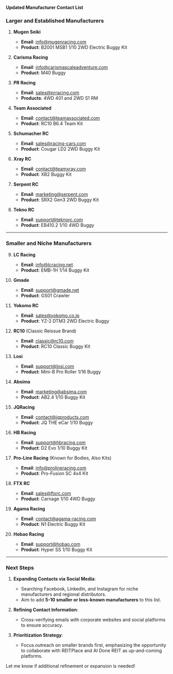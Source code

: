 **Updated Manufacturer Contact List**

### **Larger and Established Manufacturers**

1. **Mugen Seiki**  
   - **Email**: info@mugenracing.com  
   - **Product**: B2001 MSB1 1/10 2WD Electric Buggy Kit

2. **Carisma Racing**  
   - **Email**: info@carismascaleadventure.com  
   - **Product**: M40 Buggy

3. **PR Racing**  
   - **Email**: sales@prracing.com  
   - **Products**: 4WD 401 and 2WD S1 RM

4. **Team Associated**  
   - **Email**: contact@teamassociated.com  
   - **Product**: RC10 B6.4 Team Kit

5. **Schumacher RC**  
   - **Email**: sales@racing-cars.com  
   - **Product**: Cougar LD2 2WD Buggy Kit

6. **Xray RC**  
   - **Email**: contact@teamxray.com  
   - **Product**: XB2 Buggy Kit

7. **Serpent RC**  
   - **Email**: marketing@serpent.com  
   - **Product**: SRX2 Gen3 2WD Buggy Kit

8. **Tekno RC**  
   - **Email**: support@teknorc.com  
   - **Product**: EB410.2 1/10 4WD Buggy

---

### **Smaller and Niche Manufacturers**

9. **LC Racing**  
   - **Email**: info@lcracing.net  
   - **Product**: EMB-1H 1/14 Buggy Kit

10. **Gmade**  
    - **Email**: support@gmade.net  
    - **Product**: GS01 Crawler

11. **Yokomo RC**  
    - **Email**: sales@yokomo.co.jp  
    - **Product**: YZ-2 DTM3 2WD Electric Buggy

12. **RC10** (Classic Reissue Brand)  
    - **Email**: classic@rc10.com  
    - **Product**: RC10 Classic Buggy Kit

13. **Losi**  
    - **Email**: support@losi.com  
    - **Product**: Mini-B Pro Roller 1/16 Buggy

14. **Absima**  
    - **Email**: marketing@absima.com  
    - **Product**: AB2.4 1/10 Buggy Kit

15. **JQRacing**  
    - **Email**: contact@jqproducts.com  
    - **Product**: JQ THE eCar 1/10 Buggy

16. **HB Racing**  
    - **Email**: support@hbracing.com  
    - **Product**: D2 Evo 1/10 Buggy Kit

17. **Pro-Line Racing** (Known for Bodies, Also Kits)  
    - **Email**: info@prolineracing.com  
    - **Product**: Pro-Fusion SC 4x4 Kit

18. **FTX RC**  
    - **Email**: sales@ftxrc.com  
    - **Product**: Carnage 1/10 4WD Buggy

19. **Agama Racing**  
    - **Email**: contact@agama-racing.com  
    - **Product**: N1 Electric Buggy Kit

20. **Hobao Racing**  
    - **Email**: support@hobao.com  
    - **Product**: Hyper SS 1/10 Buggy Kit

---

### **Next Steps**
1. **Expanding Contacts via Social Media**:
   - Searching Facebook, LinkedIn, and Instagram for niche manufacturers and regional distributors.
   - Aim to add **5-10 smaller or less-known manufacturers** to this list.

2. **Refining Contact Information**:
   - Cross-verifying emails with corporate websites and social platforms to ensure accuracy.

3. **Prioritization Strategy**:
   - Focus outreach on smaller brands first, emphasizing the opportunity to collaborate with REITPlace and AI Done REIT as up-and-coming platforms.

Let me know if additional refinement or expansion is needed!

